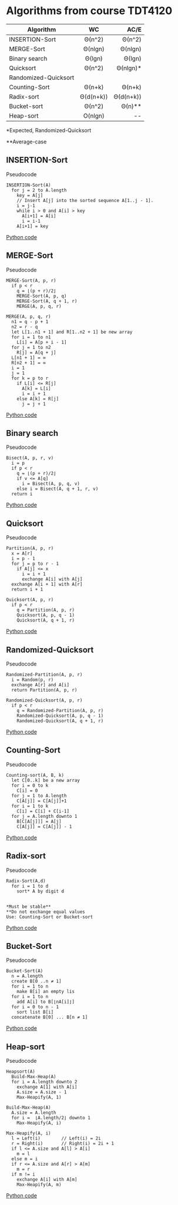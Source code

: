 # Algorithms from course TDT4120

| Algorithm             | WC             | AC/E      |
| --------------------- |:--------------:| ---------:|
| INSERTION-Sort        | Θ(n^2)         | Θ(n^2)    |
| MERGE-Sort            | Θ(nlgn)        | Θ(nlgn)   |
| Binary search         | Θ(lgn)         | Θ(lgn)    |
| Quicksort             | Θ(n^2)         | Θ(nlgn)*  |
| Randomized-Quicksort  |                |           |
| Counting-Sort         | Θ(n+k)         | Θ(n+k)    |
| Radix-sort            | Θ(d(n+k))      | Θ(d(n+k)) |
| Bucket-sort           | Θ(n^2)         | Θ(n)**    |
| Heap-sort             | O(nlgn)        | --        |

*Expected, Randomized-Quicksort

**Average-case

## INSERTION-Sort

Pseudocode
```pseudocode
INSERTION-Sort(A)
  for j = 2 to A.length
    key = A[j]
    // Insert A[j] into the sorted sequence A[1..j - 1].
    i = j-1
    while i > 0 and A[i] > key
      A[i+1] = A[i]
      i = i-1
    A[i+1] = key
```
[Python code](https://github.com/JesperBry/-course-TDT4120---Algorithms/blob/master/Algorithms/Insertion-sort(A).py)

## MERGE-Sort

Pseudocode
```pseudocode
MERGE-Sort(A, p, r)
  if p < r
    q = ⌊(p + r)/2⌋
    MERGE-Sort(A, p, q)
    MERGE-Sort(A, q + 1, r)
    MERGE(A, p, q, r)

MERGE(A, p, q, r)
  n1 = q - p + 1
  n2 = r - q
  let L[1..n1 + 1] and R[1..n2 + 1] be new array
  for i = 1 to n1
    L[i] = A[p + i - 1]
  for j = 1 to n2
    R[j] = A[q + j]
  L[n1 + 1] = ∞
  R[n2 + 1] = ∞
  i = 1
  j = 1
  for k = p to r
    if L[i] <= R[j]
      A[k] = L[i]
      i = i + 1
    else A[k] = R[j]
      j = j + 1
```
[Python code](https://github.com/JesperBry/-course-TDT4120---Algorithms/blob/master/Algorithms/merge-sort.py)

## Binary search

Pseudocode
```pseudocode
Bisect(A, p, r, v)
  i = p
  if p < r
    q = ⌊(p + r)/2⌋
    if v <= A[q]
      i = Bisect(A, p, q, v)
    else i = Bisect(A, q + 1, r, v)
  return i  
```
[Python code](https://github.com/JesperBry/-course-TDT4120---Algorithms/blob/master/Algorithms/Binary_search.py)

## Quicksort

Pseudocode
```pseudocode
Partition(A, p, r)
  x = A[r]
  i = p - 1
  for j = p to r - 1
    if A[j] <= x
      i = i + 1
      exchange A[i] with A[j]
  exchange A[i + 1] with A[r]
  return i + 1

Quicksort(A, p, r)
  if p < r
    q = Partition(A, p, r)
    Quicksort(A, p, q - 1)
    Quicksort(A, q + 1, r)
```
[Python code](https://github.com/JesperBry/-course-TDT4120---Algorithms/blob/master/Algorithms/Quicksort.py)

## Randomized-Quicksort

Pseudocode
```pseudocode
Randomized-Partition(A, p, r)
  i = Random(p, r)
  exchange A[r] and A[i]
  return Partition(A, p, r)

Randomized-Quicksort(A, p, r)
  if p < r
    q = Randomized-Partition(A, p, r)
    Randomized-Quicksort(A, p, q - 1)
    Randomized-Quicksort(A, q + 1, r)
```
[Python code](https://github.com/JesperBry/-course-TDT4120---Algorithms/blob/master/Algorithms/Randomized-Quicksort.py)

## Counting-Sort

Pseudocode
```pseudocode
Counting-sort(A, B, k)
  let C[0..k] be a new array
  for i = 0 to k
    C[i] = 0
  for j = 1 to A.length
    C[A[j]] = C[A[j]]+1
  for i = 1 to k
    C[i] = C[i] + C[i-1]
  for j = A.length downto 1
    B[C[A[j]]] = A[j]
    C[A[j]] = C[A[j]] - 1
```
[Python code]()

## Radix-sort

Pseudocode
```pseudocode
Radix-Sort(A,d)
  for i = 1 to d
    sort* A by digit d


*Must be stable**
**Do not exchange equal values
Use: Counting-Sort or Bucket-sort
```
[Python code]()

## Bucket-Sort

Pseudocode
```pseudocode
Bucket-Sort(A)
  n = A.length
  create B[0 ..n ≠ 1]
  for i = 1 to n
    make B[i] an empty lis
  for i = 1 to n
    add A[i] to B[⌊nA[i]⌋]
  for i = 0 to n - 1
    sort list B[i]
  concatenate B[0] ... B[n ≠ 1]
```
[Python code]()

## Heap-sort

Pseudocode
```pseudocode
Heapsort(A)
  Build-Max-Heap(A)
  for i = A.length downto 2
    exchange A[1] with A[i]
    A.size = A.size - 1
    Max-Heapify(A, 1)

Build-Max-Heap(A)
  A.size = A.length
  for i =  ⌊A.length/2⌋ downto 1
    Max-Heapify(A, i)

Max-Heapify(A, i)
  l = Left(i)        // Left(i) = 2i
  r = Right(i)       // Right(i) = 2i + 1
  if l <= A.size and A[l] > A[i]
    m = l
  else m = i
  if r <= A.size and A[r] > A[m]
    m = r
  if m != i
    exchange A[i] with A[m]
    Max-Heapify(A, m)
```
[Python code]()
